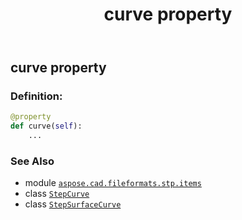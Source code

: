 ﻿---
title: curve property
second_title: Aspose.CAD for Python via .NET API References
description: 
type: docs
weight: 40
url: /python-net/aspose.cad.fileformats.stp.items/stepsurfacecurve/curve/
is_root: false
---

## curve property

### Definition:
```python
@property
def curve(self):
    ...
```

### See Also
* module [`aspose.cad.fileformats.stp.items`](../../)
* class [`StepCurve`](/cad/python-net/aspose.cad.fileformats.stp.items/stepcurve)
* class [`StepSurfaceCurve`](/cad/python-net/aspose.cad.fileformats.stp.items/stepsurfacecurve)
